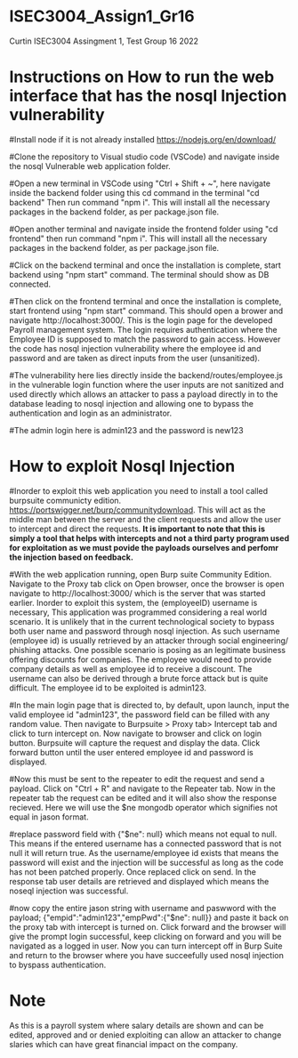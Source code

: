 # ISEC3004_Assign1_Gr16
Curtin ISEC3004 Assingment 1, Test Group 16 2022


# Instructions on How to run the web interface that has the nosql Injection vulnerability

#Install node if it is not already installed https://nodejs.org/en/download/

#Clone the repository to Visual studio code (VSCode) and navigate inside the nosql Vulnerable web application folder. 

#Open a new terminal in VSCode using "Ctrl + Shift + ~", here navigate inside the backend folder using this cd command in the terminal
"cd backend" Then run command "npm i". This will install all the necessary packages in the backend folder, as per package.json file.

#Open another terminal and navigate inside the frontend folder using "cd frontend" then run command "npm i". This will install all the necessary packages in the backend folder, as per package.json file.

#Click on the backend terminal and once the installation is complete, start backend using "npm start" command. The terminal should show as DB connected.

#Then click on the frontend terminal and once the installation is complete, start frontend using "npm start" command. This should open a brower and navigate http://localhost:3000/. This is the login page for the developed Payroll management system. The login requires authentication where the Employee ID is supposed to match the password to gain access. However the code has nosql injection vulnerability where the employee id and password and are taken as direct inputs from the user (unsanitized). 

#The vulnerability here lies directly inside the backend/routes/employee.js in the vulnerable login function where the user inputs are not sanitized and used directly which allows an attacker to pass a payload directly in to the database leading to nosql injection and allowing one to bypass the authentication and login as an administrator.

#The admin login here is admin123 and the password is new123

# How to exploit Nosql Injection

#Inorder to exploit this web application you need to install a tool called burpsuite communicty edition. 
https://portswigger.net/burp/communitydownload. This will act as the middle man between the server and the client requests and allow the user to intercept and direct the requests. **It is important to note that this is simply a tool that helps with intercepts and not a third party program used for exploitation as we must povide the payloads ourselves and perfomr the injection based on feedback.**

#With the web application running, open Burp suite Community Edition. Navigate to the Proxy tab click on Open browser, once the browser is open navigate to http://localhost:3000/ which is the server that was started earlier. Inorder to exploit this system, the (employeeID) username is necessary, This application was programmed considering a real world scenario. It is unlikely that in the current technological society to bypass both user name and password through nosql injection. As such username (employee id) is usually retrieved by an attacker through social engineering/ phishing attacks. One possible scenario is posing as an legitimate business offering discounts for companies. The employee would need to provide company details as well as employee id to receive a discount. The username can also be derived through a brute force attack but is quite difficult. The employee id to be exploited is admin123.

#In the main login page that is directed to, by default, upon launch, input the valid employee id "admin123", the password field can be filled with any random value. Then navigate to Burpsuite > Proxy tab> Intercept tab and click to turn intercept on. Now navigate to browser and click on login button. Burpsuite will capture the request and display the data. Click forward button until the user entered employee id and password is displayed.

#Now this must be sent to the repeater to edit the request and send a payload. Click on "Ctrl + R" and navigate to the Repeater tab. Now in the repeater tab the request can be edited and it will also show the response recieved. Here we will use the $ne mongodb operator which signifies not equal in jason format.

#replace password field with {"$ne": null} which means not equal to null. This means if the entered username has a connected password that is not null it will return true. As the username/employee id exists that means the password will exist and the injection will be successful as long as the code has not been patched properly. Once replaced click on send. In the response tab user details are retrieved and displayed which means the noseql injection was successful.

#now copy the entire jason string with username and paswword with the payload; 
{"empid":"admin123","empPwd":{"$ne": null}}
and paste it back on the proxy tab with intercept is turned on. Click forward and the browser will give the prompt login successful, keep clicking on forward and you will be navigated as a logged in user. Now you can turn intercept off in Burp Suite and return to the browser where you have succeefully used nosql injection to byspass authentication.

# Note
As this is a payroll system where salary details are shown and can be edited, approved and or denied exploiting can allow an attacker to change slaries which can have great financial impact on the company.
